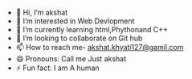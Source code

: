 - 👋 Hi, I’m akshat
- 👀 I’m interested in Web Devlopment
- 🌱 I’m currently learning html,Phythonand C++
- 💞️ I’m looking to collaborate on Git hub
- 📫 How to reach me- akshat.khyati127@gamil.com
- 😄 Pronouns: Call me Just akshat
- ⚡ Fun fact: I am A human  

<!---
akshat12707/akshat12707 is a ✨ special ✨ repository because its `README.md` (this file) appears on your GitHub profile.
You can click the Preview link to take a look at your changes.
--->
